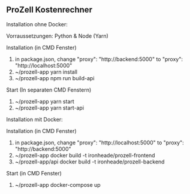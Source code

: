 ## ProZell Kostenrechner

Installation ohne Docker:

Vorraussetzungen: Python & Node (Yarn)

Installation (in CMD Fenster)

1. in package.json, change   "proxy": "http://backend:5000" to   "proxy": "http://localhost:5000"
2. ~/prozell-app yarn install
3. ~/prozell-app npm run build-api

Start (In separaten CMD Fenstern)

1. ~/prozell-app yarn start
2. ~/prozell-app yarn start-api

Installation mit Docker:

Installation (in CMD Fenster)

1. in package.json, change   "proxy": "http://localhost:5000" to   "proxy": "http://backend:5000"
2. ~/prozell-app docker build -t ironheade/prozell-frontend
3. ~/prozell-app/api docker build -t ironheade/prozell-backend

Start (in CMD Fenster)

1. ~/prozell-app docker-compose up
